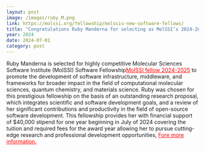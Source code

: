 ```yaml
---
layout: post
image: /images/ruby_M.png
link: https://molssi.org/fellowship/molssis-new-software-fellows/
title: "Congratulations Ruby Manderna for selecting as MolSSI’s 2024-2025 Software Fellow"
year: 2024
date: 2024-07-01
category: post
---
```

<p>
 Ruby Manderna is selected for highly competitive Molecular Sciences Software Institute (MolSSI) Software Fellowship<a href="https://molssi.org/fellowship/molssis-new-software-fellows/"style="color: red;">MolSSI fellow 2024-2025</a> to promote the development of software infrastructure, middleware, and frameworks for broader impact in the field of computational molecular sciences, quantum chemistry, and materials science. Ruby was chosen for this prestigious fellowship on the basis of an outstanding research proposal, which integrates scientific and software development goals, and a review of her significant contributions and productivity in the field of open-source software development. This fellowship provides her with financial support of $40,000 stipend for one year beginning in July of 2024 covering the tuition and required fees for the award year allowing her to pursue cutting-edge research and professional development opportunities, <a href="https://molssi.org/fellowship/" style="color: red;"> Fore more information.</a>